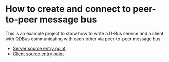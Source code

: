# How to create and connect to peer-to-peer message bus

This is an example project
to show how to write a D-Bus service and a client with QDBus
communicating with each other
via peer-to-peer message bus.

- [Server source entry point](./apps/server/src/main.cpp)
- [Client source entry point](./apps/client/src/main.cpp)
